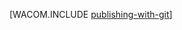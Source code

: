 <properties title="Publishing with Git (PHP) - Azure" pageTitle="Publishing with Git (PHP) - Azure" keywords="publishing Git Azure, publish website Azure" description="Learn how to use Git to publish an Azure web site, and then enable continuous deployment from GitHub and CodePlex." services="Web Sites" documentationCenter="PHP" authors="" />

[WACOM.INCLUDE [publishing-with-git](../includes/publishing-with-git.md)]
